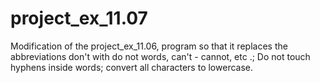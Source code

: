 # project_ex_11.07
Modification of the project_ex_11.06, program so that it replaces the abbreviations don't with do not words,  can't - cannot, etc .; Do not touch hyphens inside words; convert all characters to lowercase.

